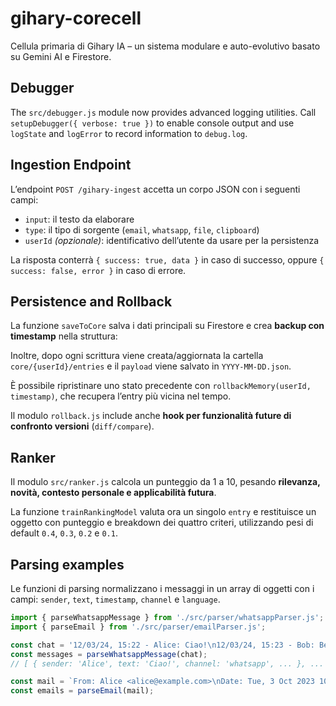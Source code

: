 # gihary-corecell
Cellula primaria di Gihary IA – un sistema modulare e auto-evolutivo basato su Gemini AI e Firestore.

## Debugger

The `src/debugger.js` module now provides advanced logging utilities. Call
`setupDebugger({ verbose: true })` to enable console output and use
`logState` and `logError` to record information to `debug.log`.

## Ingestion Endpoint

L’endpoint `POST /gihary-ingest` accetta un corpo JSON con i seguenti campi:

- `input`: il testo da elaborare  
- `type`: il tipo di sorgente (`email`, `whatsapp`, `file`, `clipboard`)  
- `userId` *(opzionale)*: identificativo dell’utente da usare per la persistenza  

La risposta conterrà `{ success: true, data }` in caso di successo, oppure `{ success: false, error }` in caso di errore.

## Persistence and Rollback

La funzione `saveToCore` salva i dati principali su Firestore e crea **backup con timestamp** nella struttura:

Inoltre, dopo ogni scrittura viene creata/aggiornata la cartella `core/{userId}/entries` e il `payload` viene salvato in `YYYY-MM-DD.json`.


È possibile ripristinare uno stato precedente con `rollbackMemory(userId, timestamp)`, che recupera l’entry più vicina nel tempo.

Il modulo `rollback.js` include anche **hook per funzionalità future di confronto versioni** (`diff/compare`).

## Ranker

Il modulo `src/ranker.js` calcola un punteggio da 1 a 10, pesando **rilevanza, novità, contesto personale e applicabilità futura**.

La funzione `trainRankingModel` valuta ora un singolo `entry` e restituisce un oggetto
con punteggio e breakdown dei quattro criteri, utilizzando pesi di default
`0.4`, `0.3`, `0.2` e `0.1`.

## Parsing examples

Le funzioni di parsing normalizzano i messaggi in un array di oggetti con i campi:
`sender`, `text`, `timestamp`, `channel` e `language`.

```javascript
import { parseWhatsappMessage } from './src/parser/whatsappParser.js';
import { parseEmail } from './src/parser/emailParser.js';

const chat = '12/03/24, 15:22 - Alice: Ciao!\n12/03/24, 15:23 - Bob: Benvenuta';
const messages = parseWhatsappMessage(chat);
// [ { sender: 'Alice', text: 'Ciao!', channel: 'whatsapp', ... }, ... ]

const mail = `From: Alice <alice@example.com>\nDate: Tue, 3 Oct 2023 10:15:00 +0200\n\nHello world`;
const emails = parseEmail(mail);
```


